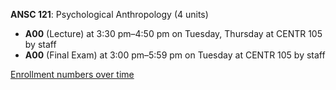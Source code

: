 **ANSC 121**: Psychological Anthropology (4 units)

- **A00** (Lecture) at 3:30 pm–4:50 pm on Tuesday, Thursday at CENTR 105 by staff
- **A00** (Final Exam) at 3:00 pm–5:59 pm on Tuesday at CENTR 105 by staff

[Enrollment numbers over time](./ANSC121.tsv)
